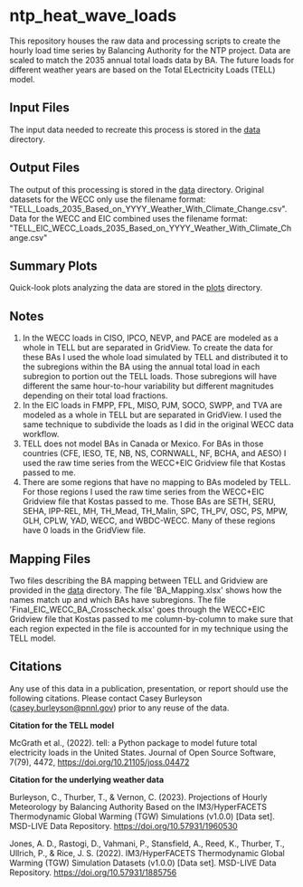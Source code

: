 # ntp_heat_wave_loads
This repository houses the raw data and processing scripts to create the hourly load time series by 
Balancing Authority for the NTP project. Data are scaled to match the 2035 annual total loads data by BA. 
The future loads for different weather years are based on the Total ELectricity Loads (TELL) model.

## Input Files
The input data needed to recreate this process is stored in the [data](data/) directory.

## Output Files
The output of this processing is stored in the [data](data/) directory. Original datasets for the WECC only use the 
filename format: "TELL_Loads_2035_Based_on_YYYY_Weather_With_Climate_Change.csv". Data for the WECC and EIC combined 
uses the filename format: "TELL_EIC_WECC_Loads_2035_Based_on_YYYY_Weather_With_Climate_Change.csv"

## Summary Plots
Quick-look plots analyzing the data are stored in the [plots](plots/) directory.

## Notes
1) In the WECC loads in CISO, IPCO, NEVP, and PACE are modeled as a whole in TELL but are separated in GridView. To 
create the data for these BAs I used the whole load simulated by TELL and distributed it to the subregions within the 
BA using the annual total load in each subregion to portion out the TELL loads. Those subregions will have different the
same hour-to-hour variability but different magnitudes depending on their total load fractions.
2) In the EIC loads in FMPP, FPL, MISO, PJM, SOCO, SWPP, and TVA are modeled as a whole in TELL but are separated in 
GridView. I used the same technique to subdivide the loads as I did in the original WECC data workflow.
3) TELL does not model BAs in Canada or Mexico. For BAs in those countries (CFE, IESO, TE, NB, NS, CORNWALL, NF, BCHA, 
and AESO) I used the raw time series from the WECC+EIC Gridview file that Kostas passed to me.
4) There are some regions that have no mapping to BAs modeled by TELL. For those regions I used the raw time series from 
the WECC+EIC Gridview file that Kostas passed to me. Those BAs are SETH, SERU, SEHA, IPP-REL, MH, TH_Mead, TH_Malin, 
SPC, TH_PV, OSC, PS, MPW, GLH, CPLW, YAD, WECC, and WBDC-WECC. Many of these regions have 0 loads in the GridView file.

## Mapping Files
Two files describing the BA mapping between TELL and Gridview are provided in the [data](data/) directory. The file 
'BA_Mapping.xlsx' shows how the names match up and which BAs have subregions. The file 
'Final_EIC_WECC_BA_Crosscheck.xlsx' goes through the WECC+EIC Gridview file that Kostas passed to me column-by-column 
to make sure that each region expected in the file is accounted for in my technique using the TELL model.

## Citations
Any use of this data in a publication, presentation, or report should use the following citations. Please contact 
Casey Burleyson (casey.burleyson@pnnl.gov) prior to any reuse of the data.
>
**Citation for the TELL model**
>
McGrath et al., (2022). tell: a Python package to model future total electricity loads in the United States. Journal of Open Source Software, 7(79), 4472, https://doi.org/10.21105/joss.04472
> 
**Citation for the underlying weather data**
>
Burleyson, C., Thurber, T., & Vernon, C. (2023). Projections of Hourly Meteorology by Balancing Authority Based on the IM3/HyperFACETS Thermodynamic Global Warming (TGW) Simulations (v1.0.0) [Data set]. MSD-LIVE Data Repository. https://doi.org/10.57931/1960530
>
Jones, A. D., Rastogi, D., Vahmani, P., Stansfield, A., Reed, K., Thurber, T., Ullrich, P., & Rice, J. S. (2022). IM3/HyperFACETS Thermodynamic Global Warming (TGW) Simulation Datasets (v1.0.0) [Data set]. MSD-LIVE Data Repository. https://doi.org/10.57931/1885756
